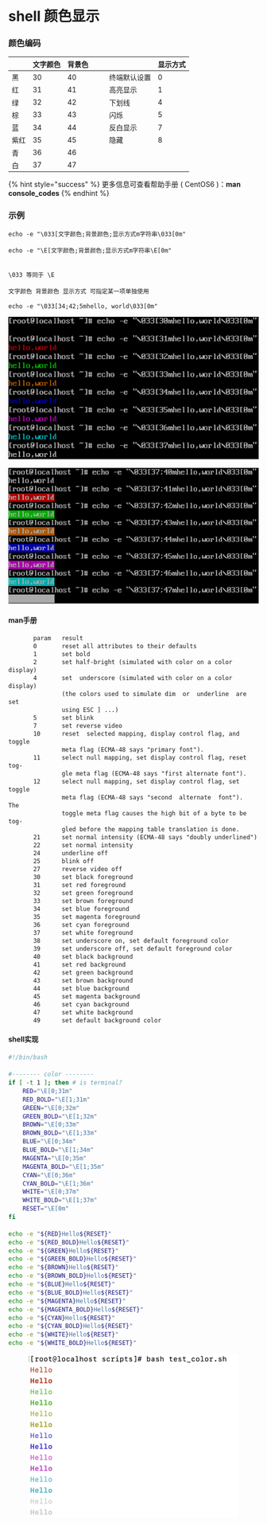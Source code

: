 # shell 颜色显示

### 颜色编码

|    | 文字颜色 | 背景色 |   |   |        | 显示方式 |
| -- | ---- | --- | - | - | ------ | ---- |
| 黑  | 30   | 40  |   |   | 终端默认设置 | 0    |
| 红  | 31   | 41  |   |   | 高亮显示   | 1    |
| 绿  | 32   | 42  |   |   | 下划线    | 4    |
| 棕  | 33   | 43  |   |   | 闪烁     | 5    |
| 蓝  | 34   | 44  |   |   | 反白显示   | 7    |
| 紫红 | 35   | 45  |   |   | 隐藏     | 8    |
| 青  | 36   | 46  |   |   |        |      |
| 白  | 37   | 47  |   |   |        |      |

{% hint style="success" %}
更多信息可查看帮助手册 ( CentOS6 )：**man console\_codes**
{% endhint %}

### 示例

```
echo -e "\033[文字颜色;背景颜色;显示方式m字符串\033[0m"

echo -e "\E[文字颜色;背景颜色;显示方式m字符串\E[0m"


\033 等同于 \E

文字颜色 背景颜色 显示方式 可指定某一项单独使用
```

```
echo -e "\033[34;42;5mhello, world\033[0m"
```

![](../.gitbook/assets/font-color.png)

![](../.gitbook/assets/bg-color.png)

#### man手册

```
       param   result
       0       reset all attributes to their defaults
       1       set bold
       2       set half-bright (simulated with color on a color display)
       4       set  underscore (simulated with color on a color display)
               (the colors used to simulate dim  or  underline  are  set
               using ESC ] ...)
       5       set blink
       7       set reverse video
       10      reset  selected mapping, display control flag, and toggle
               meta flag (ECMA-48 says "primary font").
       11      select null mapping, set display control flag, reset tog‐
               gle meta flag (ECMA-48 says "first alternate font").
       12      select null mapping, set display control flag, set toggle
               meta flag (ECMA-48 says "second  alternate  font").   The
               toggle meta flag causes the high bit of a byte to be tog‐
               gled before the mapping table translation is done.
       21      set normal intensity (ECMA-48 says "doubly underlined")
       22      set normal intensity
       24      underline off
       25      blink off
       27      reverse video off
       30      set black foreground
       31      set red foreground
       32      set green foreground
       33      set brown foreground
       34      set blue foreground
       35      set magenta foreground
       36      set cyan foreground
       37      set white foreground
       38      set underscore on, set default foreground color
       39      set underscore off, set default foreground color
       40      set black background
       41      set red background
       42      set green background
       43      set brown background
       44      set blue background
       45      set magenta background
       46      set cyan background
       47      set white background
       49      set default background color
```

#### shell实现

```sh
#!/bin/bash

#-------- color --------
if [ -t 1 ]; then # is terminal?
    RED="\E[0;31m"
    RED_BOLD="\E[1;31m"
    GREEN="\E[0;32m"
    GREEN_BOLD="\E[1;32m"
    BROWN="\E[0;33m"
    BROWN_BOLD="\E[1;33m"
    BLUE="\E[0;34m"
    BLUE_BOLD="\E[1;34m"
    MAGENTA="\E[0;35m"
    MAGENTA_BOLD="\E[1;35m"
    CYAN="\E[0;36m"
    CYAN_BOLD="\E[1;36m"
    WHITE="\E[0;37m"
    WHITE_BOLD="\E[1;37m"
    RESET="\E[0m"
fi

echo -e "${RED}Hello${RESET}"
echo -e "${RED_BOLD}Hello${RESET}"
echo -e "${GREEN}Hello${RESET}"
echo -e "${GREEN_BOLD}Hello${RESET}"
echo -e "${BROWN}Hello${RESET}"
echo -e "${BROWN_BOLD}Hello${RESET}"
echo -e "${BLUE}Hello${RESET}"
echo -e "${BLUE_BOLD}Hello${RESET}"
echo -e "${MAGENTA}Hello${RESET}"
echo -e "${MAGENTA_BOLD}Hello${RESET}"
echo -e "${CYAN}Hello${RESET}"
echo -e "${CYAN_BOLD}Hello${RESET}"
echo -e "${WHITE}Hello${RESET}"
echo -e "${WHITE_BOLD}Hello${RESET}"
```

<figure><img src="../.gitbook/assets/image (1).png" alt=""><figcaption></figcaption></figure>
